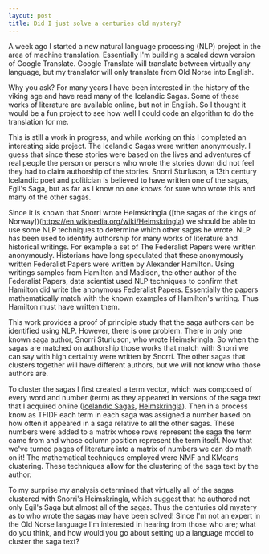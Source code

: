 ```yaml
---
layout: post
title: Did I just solve a centuries old mystery?
---
```

A week ago I started a new natural language processing (NLP) project in the area of machine translation.  Essentially I'm building a scaled down version of Google Translate.  Google Translate will translate between virtually any language, but my translator will only translate from Old Norse into English.

Why you ask?  For many years I have been interested in the history of the viking age and have read many of the Icelandic Sagas.  Some of these works of literature are available online, but not in English.  So I thought it would be a fun project to see how well I could code an algorithm to do the translation for me.

This is still a work in progress, and while working on this I completed an interesting side project.  The Icelandic Sagas were written anonymously.  I guess that since these stories were based on the lives and adventures of real people the person or persons who wrote the stories down did not feel they had to claim authorship of the stories.  Snorri Sturluson, a 13th century Icelandic poet and politician is believed to have written one of the sagas, Egil's Saga, but as far as I know no one knows for sure who wrote this and many of the other sagas.    

Since it is known that Snorri wrote Heimskringla ([the sagas of the kings of Norway])(https://en.wikipedia.org/wiki/Heimskringla) we should be able to use some NLP techniques to determine which other sagas he wrote.  NLP has been used to identify authorship for many works of literature and historical writings.  For example a set of The Federalist Papers were written anonymously.  Historians have long speculated that these anonymously written Federalist Papers were written by Alexander Hamilton.  Using writings samples from Hamilton and Madison, the other author of the Federalist Papers, data scientist used NLP techniques to confirm that Hamilton did write the anonymous Federalist Papers.  Essentially the papers mathematically match with the known examples of Hamilton's writing.  Thus Hamilton must have written them.

This work provides a proof of principle study that the saga authors can be identified using NLP.  However, there is one problem.  There in only one known saga author, Snorri Sturluson, who wrote Heimskringla.  So when the sagas are matched on authorship those works that match with Snorri we can say with high certainty were written by Snorri.  The other sagas that clusters together will have different authors, but we will not know who those authors are.

To cluster the sagas I first created a term vector, which was composed of every word and number (term) as they appeared in versions of the saga text that I acquired online ([Icelandic Sagas](http://www.sagadb.org/), [Heimskringla](https://www.snerpa.is/net/snorri/heimskri.htm)).  Then in a process know as TFIDF each term in each saga was assigned a number based on how often it appeared in a saga relative to all the other sagas.  These numbers were added to a matrix whose rows represent the saga the term came from and whose column position represent the term itself.  Now that we've turned pages of literature into a matrix of numbers  we can do math on it!  The mathematical techniques employed were NMF and KMeans clustering.  These techniques allow for the clustering of the saga text by the author.

To my surprise my analysis determined that virtually all of the sagas clustered with Snorri's Heimskringla, which suggest that he authored not only Egil's Saga but almost all of the sagas.  Thus the centuries old mystery as to who wrote the sagas may have been solved!  Since I'm not an expert in the Old Norse language I'm interested in hearing from those who are; what do you think, and how would you go about setting up a language model to cluster the saga text?  
